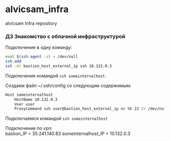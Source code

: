 # alvicsam_infra
alvicsam Infra repository

### ДЗ Знакомство с облачной инфраструктурой

Подключение в одну команду:  
```bash
eval $(ssh-agent -s) > /dev/null
ssh-add
ssh -At bastion_host_external_ip ssh 10.132.0.3
```

Подключение командой `ssh someinternalhost`:  

Создаем файл ~/.ssh/config со следующим содержимым:  
```bash
Host someinternalhost
    HostName 10.132.0.3
    User user
    ProxyCommand ssh user@bastion_host_external_ip nc %h 22 2> /dev/null
```
Подключаемся командой `ssh someinternalhost`

Подключение по vpn:  
bastion_IP = 35.241.140.83
someinternalhost_IP = 10.132.0.3